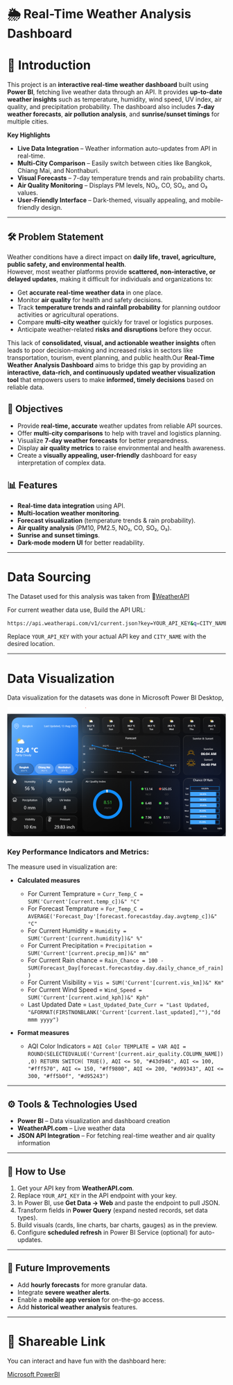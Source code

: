 # 🌦 Real-Time Weather Analysis Dashboard

# 📌 Introduction
This project is an **interactive real-time weather dashboard** built using **Power BI**, fetching live weather data through an API. It provides **up-to-date weather insights** such as temperature, humidity, wind speed, UV index, air quality, and precipitation probability. The dashboard also includes **7-day weather forecasts**, **air pollution analysis**, and **sunrise/sunset timings** for multiple cities.

**Key Highlights**
- **Live Data Integration** – Weather information auto-updates from API in real-time.  
- **Multi-City Comparison** – Easily switch between cities like Bangkok, Chiang Mai, and Nonthaburi.  
- **Visual Forecasts** – 7-day temperature trends and rain probability charts.  
- **Air Quality Monitoring** – Displays PM levels, NO₂, CO, SO₂, and O₃ values.  
- **User-Friendly Interface** – Dark-themed, visually appealing, and mobile-friendly design.

---

## 🛠 Problem Statement
Weather conditions have a direct impact on **daily life, travel, agriculture, public safety, and environmental health**.  
However, most weather platforms provide **scattered, non-interactive, or delayed updates**, making it difficult for individuals and organizations to:

- Get **accurate real-time weather data** in one place.  
- Monitor **air quality** for health and safety decisions.  
- Track **temperature trends and rainfall probability** for planning outdoor activities or agricultural operations.  
- Compare **multi-city weather** quickly for travel or logistics purposes.  
- Anticipate weather-related **risks and disruptions** before they occur.

This lack of **consolidated, visual, and actionable weather insights** often leads to poor decision-making and increased risks in sectors like transportation, tourism, event planning, and public health.Our **Real-Time Weather Analysis Dashboard** aims to bridge this gap by providing an **interactive, data-rich, and continuously updated weather visualization tool** that empowers users to make **informed, timely decisions** based on reliable data.

## 🎯 Objectives
- Provide **real-time, accurate** weather updates from reliable API sources.  
- Offer **multi-city comparisons** to help with travel and logistics planning.  
- Visualize **7-day weather forecasts** for better preparedness.  
- Display **air quality metrics** to raise environmental and health awareness.  
- Create a **visually appealing, user-friendly** dashboard for easy interpretation of complex data.

## 📊 Features
- **Real-time data integration** using API.  
- **Multi-location weather monitoring**.  
- **Forecast visualization** (temperature trends & rain probability).  
- **Air quality analysis** (PM10, PM2.5, NO₂, CO, SO₂, O₃).  
- **Sunrise and sunset timings**.  
- **Dark-mode modern UI** for better readability.

---

# Data Sourcing

The Dataset used for this analysis was taken from :link:[WeatherAPI](https://www.weatherapi.com/)

For current weather data use, Build the API URL:
   ```bash
   https://api.weatherapi.com/v1/current.json?key=YOUR_API_KEY&q=CITY_NAME
   ```
Replace `YOUR_API_KEY` with your actual API key and `CITY_NAME` with the desired location.

---

# Data Visualization

Data visualization for the datasets was done in Microsoft Power BI Desktop,

![dashboard github](https://github.com/Aryan-chand/Weather_Analysis/blob/main/Dashboard.png)

### Key Performance Indicators and Metrics:

The measure used in visualization are:

- **Calculated measures**
    - For Current Temprature = `Curr_Temp_C = SUM('Current'[current.temp_c])&" °C"`
    - For Forecast Temprature = `For_Temp_C = AVERAGE('Forecast_Day'[forecast.forecastday.day.avgtemp_c])&" °C"`
    - For Current Humidity = `Humidity = SUM('Current'[current.humidity])&" %"`
    - For Current Precipitation = `Precipitation = SUM('Current'[current.precip_mm])&" mm"`
    - For Current Rain chance = `Rain_Chance = 100 - SUM(Forecast_Day[forecast.forecastday.day.daily_chance_of_rain])`
    - For Current Visibility = `Vis = SUM('Current'[current.vis_km])&" Km"`
    - For Current Wind Speed = `Wind_Speed = SUM('Current'[current.wind_kph])&" Kph"`
    - Last Updated Date = `Last_Updated_Date_Curr = "Last Updated, "&FORMAT(FIRSTNONBLANK('Current'[current.last_updated],""),"dd mmm yyyy")`
    
- **Format measures**
    - AQI Color Indicators = `AQI Color TEMPLATE =
        VAR AQI = ROUND(SELECTEDVALUE('Current'[current.air_quality.COLUMN_NAME]),0)
        RETURN
        SWITCH(
        TRUE(),
        AQI <= 50, "#43d946",
        AQI <= 100, "#fff570",
        AQI <= 150, "#ff9800",
        AQI <= 200, "#d99343",
        AQI <= 300, "#ff5b0f",
        "#d95243")`

---

## ⚙️ Tools & Technologies Used
- **Power BI** – Data visualization and dashboard creation  
- **WeatherAPI.com** – Live weather data  
- **JSON API Integration** – For fetching real-time weather and air quality information

---

## 🚀 How to Use
1. Get your API key from **WeatherAPI.com**.  
2. Replace `YOUR_API_KEY` in the API endpoint with your key.  
3. In Power BI, use **Get Data → Web** and paste the endpoint to pull JSON.  
4. Transform fields in **Power Query** (expand nested records, set data types).  
5. Build visuals (cards, line charts, bar charts, gauges) as in the preview.  
6. Configure **scheduled refresh** in Power BI Service (optional) for auto-updates.

---

## 📌 Future Improvements
- Add **hourly forecasts** for more granular data.  
- Integrate **severe weather alerts**.  
- Enable a **mobile app version** for on-the-go access.  
- Add **historical weather analysis** features.

---

# :link: Shareable Link 
You can interact and have fun with the dashboard here:

[Microsoft PowerBI](https://app.powerbi.com/groups/me/reports/8c491070-32f2-4143-b9e5-be5c74fcd2d9/b0d457b52b655675229e?experience=power-bi)
